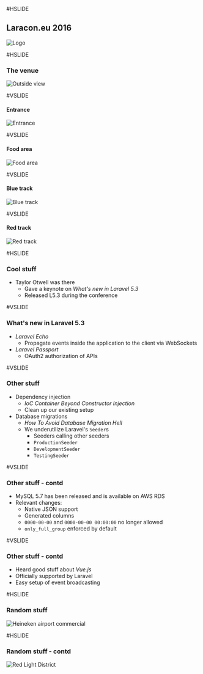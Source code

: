 #HSLIDE

## Laracon.eu 2016

![Logo](images/laraconeu_2016.jpg)

#HSLIDE

### The venue

![Outside view](images/venue_outside.jpg)

#VSLIDE

#### Entrance

![Entrance](images/venue_entrance.jpg)


#VSLIDE

#### Food area

![Food area](images/venue_food.jpg)


#VSLIDE

#### Blue track

![Blue track](images/venue_blue.jpg)


#VSLIDE

#### Red track

![Red track](images/venue_red.jpg)



#HSLIDE

### Cool stuff

 * Taylor Otwell was there
   * Gave a keynote on _What's new in Laravel 5.3_
   * Released L5.3 during the conference <!-- .element: class="fragment" -->

#VSLIDE

### What's new in Laravel 5.3
 * _Laravel Echo_
   * Propagate events inside the application to the client via WebSockets
 * _Laravel Passport_ <!-- .element: class="fragment" -->
   * OAuth2 authorization of APIs

#VSLIDE

### Other stuff

 * Dependency injection 
   * _IoC Container Beyond Constructor Injection_
   * Clean up our existing setup
 * Database migrations <!-- .element: class="fragment" -->
   * _How To Avoid Database Migration Hell_
   * We underutilize Laravel's `Seeder`s
     * Seeders calling other seeders
     * `ProductionSeeder`
     * `DevelopmentSeeder`
     * `TestingSeeder`

#VSLIDE

### Other stuff - contd

 * MySQL 5.7 has been released and is available on AWS RDS
 * Relevant changes: <!-- .element: class="fragment" -->
   * Native JSON support
   * Generated columns
   * `0000-00-00` and `0000-00-00 00:00:00` no longer allowed
   * `only_full_group` enforced by default

#VSLIDE

### Other stuff - contd

 * Heard good stuff about _Vue.js_
 * Officially supported by Laravel
 * Easy setup of event broadcasting


#HSLIDE

### Random stuff

![Heineken airport commercial](images/random_airport.jpg)

#HSLIDE

### Random stuff - contd

![Red Light District](images/random_redlight.jpg)












